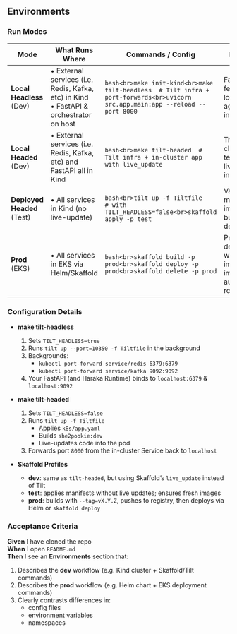 ## Environments

### Run Modes

| Mode               | What Runs Where                                                                          | Commands / Config                                                                                                          | Purpose                                                      |
|--------------------|------------------------------------------------------------------------------------------|----------------------------------------------------------------------------------------------------------------------------|--------------------------------------------------------------|
| **Local Headless** (Dev) | • External services (i.e. Redis, Kafka, etc) in Kind<br>• FastAPI & orchestrator on host | ```bash<br>make init-kind<br>make tilt-headless  # Tilt infra + port-forwards<br>uvicorn src.app.main:app --reload --port 8000``` | Fast feedback loop against real infra                        |
| **Local Headed** (Dev)   | • External services (i.e. Redis, Kafka, etc) and FastAPI all in Kind                     | ```bash<br>make tilt-headed  # Tilt infra + in-cluster app with live_update```                                             | True “dev-cluster” test with live-update in pods             |
| **Deployed Headed** (Test) | • All services in Kind (no live-update)                                                  | ```bash<br>tilt up -f Tiltfile             # with TILT_HEADLESS=false<br>skaffold apply -p test```                             | Validate full manifests & image builds in a dev cluster      |
| **Prod** (EKS)          | • All services in EKS via Helm/Skaffold                                                  | ```bash<br>skaffold build -p prod<br>skaffold deploy -p prod<br>skaffold delete -p prod```                                   | Production deployment with immutable images & automated rollouts |

### Configuration Details

- **make tilt-headless**
  1. Sets `TILT_HEADLESS=true`
  2. Runs `tilt up --port=10350 -f Tiltfile` in the background  
  3. Backgrounds:
     - `kubectl port-forward service/redis 6379:6379`
     - `kubectl port-forward service/kafka 9092:9092`
  4. Your FastAPI (and Haraka Runtime) binds to `localhost:6379` & `localhost:9092`

- **make tilt-headed**
  1. Sets `TILT_HEADLESS=false`
  2. Runs `tilt up -f Tiltfile`
     - Applies `k8s/app.yaml`
     - Builds `she2pookie:dev`
     - Live-updates code into the pod
  3. Forwards port `8000` from the in-cluster Service back to `localhost`

- **Skaffold Profiles**
  - **dev**: same as `tilt-headed`, but using Skaffold’s `live_update` instead of Tilt
  - **test**: applies manifests without live updates; ensures fresh images
  - **prod**: builds with `--tag=vX.Y.Z`, pushes to registry, then deploys via Helm or `skaffold deploy`

### Acceptance Criteria

**Given** I have cloned the repo  
**When** I open `README.md`  
**Then** I see an **Environments** section that:

1. Describes the **dev** workflow (e.g. Kind cluster + Skaffold/Tilt commands)  
2. Describes the **prod** workflow (e.g. Helm chart + EKS deployment commands)  
3. Clearly contrasts differences in:
   - config files
   - environment variables
   - namespaces  
